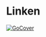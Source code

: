 # Linken
[![GoCover](http://gocover.io/_badge/github.com/QuangTung97/linken)](http://gocover.io/github.com/QuangTung97/linken)
